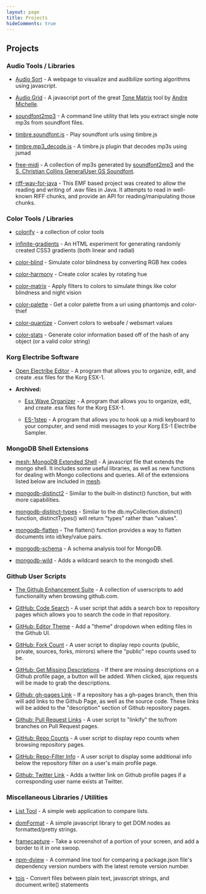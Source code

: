 ```yaml
---
layout: page
title: Projects
hideComments: true
---
```


## Projects

### Audio Tools / Libraries

- [Audio Sort](/projects/audio-sort/) - A webpage to visualize and audibilize sorting algorithms
  using javascript.

- [Audio Grid](/projects/audio-grid/) - A javascript port of the great
  [Tone Matrix](http://tonematrix.audiotool.com/) tool by [Andre Michelle](http://andre-michelle.com/).

- [soundfont2mp3](/projects/soundfont2mp3) - A command line utility that lets
  you extract single note mp3s from soundfont files.

- [timbre.soundfont.js](/projects/timbre.soundfont.js) - Play soundfont urls
  using timbre.js

- [timbre.mp3_decode.js](/projects/timbre.mp3_decode.js) - A timbre.js plugin
  that decodes mp3s using jsmad

- [free-midi](/projects/free-midi/) - A collection of mp3s generated by
  [soundfont2mp3](https://github.com/skratchdot/soundfont2mp3) and the
  [S. Christian Collins GeneralUser GS Soundfont](http://www.schristiancollins.com/generaluser.php).

- [riff-wav-for-java](/projects/riff-wav-for-java/) - This EMF based project was created to allow the reading
  and writing of .wav files in Java. It attempts to read in well-known RIFF chunks, and provide an API for
  reading/manipulating those chunks.

### Color Tools / Libraries

- [colorify](/projects/colorify) - a collection of color tools

- [infinite-gradients](/projects/infinite-gradients) - An HTML experiment for generating
  randomly created CSS3 gradients (both linear and radial)

- [color-blind](/projects/color-blind) - Simulate color blindness by converting RGB hex
  codes

- [color-harmony](/projects/color-harmony) - Create color scales by rotating hue

- [color-matrix](/projects/color-matrix) - Apply filters to colors to simulate things
  like color blindness and night vision

- [color-palette](/projects/color-palette) - Get a color palette from a uri using phantomjs
  and color-thief

- [color-quantize](/projects/color-quantize) - Convert colors to websafe / websmart values

- [color-stats](/projects/color-stats) - Generate color information based off of the hash
  of any object (or a valid color string)

### Korg Electribe Software

- [Open Electribe Editor](/projects/open-electribe-editor/) - A program that allows you to
  organize, edit, and create .esx files for the Korg ESX-1.

- **Archived:**

  - [Esx Wave Organizer](/projects/esx-wave-organizer/) - A program that allows you to
    organize, edit, and create .esx files for the Korg ESX-1.

  - [ES-1step](/projects/es1-step/) - A program that allows you to hook up a midi keyboard
    to your computer, and send midi messages to your Korg ES-1 Electribe Sampler.

### MongoDB Shell Extensions

- [mesh: MongoDB Extended Shell](/projects/mesh/) - A javascript file that extends
  the mongo shell. It includes some useful libraries, as well as new functions
  for dealing with Mongo collections and queries. All of the extensions listed below
  are included in [mesh](/projects/mesh/).

- [mongodb-distinct2](/projects/mongodb-distinct2/) - Similar to the built-in distinct()
  function, but with more capabilities.

- [mongodb-distinct-types](/projects/mongodb-distinct-types/) - Similar to the
  db.myCollection.distinct() function, distinctTypes() will return "types" rather than "values".

- [mongodb-flatten](/projects/mongodb-flatten/) - The flatten() function provides a way to
  flatten documents into id/key/value pairs.

- [mongodb-schema](/projects/mongodb-schema/) - A schema analysis tool for MongoDB.

- [mongodb-wild](/projects/mongodb-wild/) - Adds a wildcard search to the mongodb shell.

### Github User Scripts

- [The Github Enhancement Suite](/projects/github-enhancement-suite/) - A collection of userscripts
  to add functionality when browsing github.com.

- [GitHub: Code Search](/projects/github-code-search.user.js/) - A user script that adds a search box
  to repository pages which allows you to search the code in that repository.

- [GitHub: Editor Theme](/projects/github-editor-theme.user.js/) - Add a "theme" dropdown when editing
  files in the Github UI.

- [GitHub: Fork Count](/projects/github-fork-count.user.js/) - A user script to display repo
  counts (public, private, sources, forks, mirrors) where the "public" repo counts used to be.

- [GitHub: Get Missing Descriptions](/projects/github-get-missing-descriptions.user.js/) - If there are missing
  descriptions on a Github profile page, a button will be added. When clicked, ajax requests will be made
  to grab the descriptions.

- [Github: gh-pages Link](/projects/github-gh-pages-link.user.js/) - If a repository has a gh-pages
  branch, then this will add links to the Github Page, as well as the source code. These links will be
  added to the "description" section of Github repository pages.

- [Github: Pull Request Links](/projects/github-pull-request-links.user.js/) - A user script to "linkify"
  the to/from branches on Pull Request pages.

- [GitHub: Repo Counts](/projects/github-repo-counts.user.js/) - A user script to display repo counts
  when browsing repository pages.

- [GitHub: Repo-Filter Info](/projects/github-repo-filter-info.user.js/) - A user script to display some
  additional info below the repository filter on a user's main profile page.

- [Github: Twitter Link](/projects/github-twitter-link.user.js/) - Adds a twitter link on Github profile
  pages if a corresponding user name exists at Twitter.

### Miscellaneous Libraries / Utilities

- [List Tool](/projects/list-tool/) - A simple web application to compare lists.

- [domFormat](/projects/domFormat/) - A simple javascript library to get DOM nodes as formatted/pretty strings.

- [framecapture](/projects/framecapture/) - Take a screenshot of a portion of your screen, and add
  a border to it in one swoop.

- [npm-dview](/projects/npm-dview/) - A command line tool for comparing a package.json file's
  dependency version numbers with the latest remote version number.

- [tojs](/projects/tojs/) - Convert files between plain text, javascript strings,
  and document.write() statements
